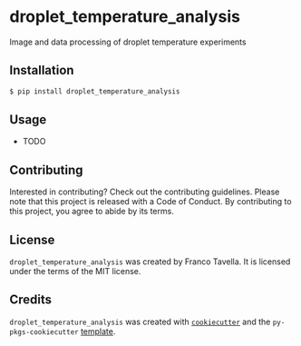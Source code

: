 # droplet_temperature_analysis

Image and data processing of droplet temperature experiments

## Installation

```bash
$ pip install droplet_temperature_analysis
```

## Usage

- TODO

## Contributing

Interested in contributing? Check out the contributing guidelines. Please note that this project is released with a Code of Conduct. By contributing to this project, you agree to abide by its terms.

## License

`droplet_temperature_analysis` was created by Franco Tavella. It is licensed under the terms of the MIT license.

## Credits

`droplet_temperature_analysis` was created with [`cookiecutter`](https://cookiecutter.readthedocs.io/en/latest/) and the `py-pkgs-cookiecutter` [template](https://github.com/py-pkgs/py-pkgs-cookiecutter).